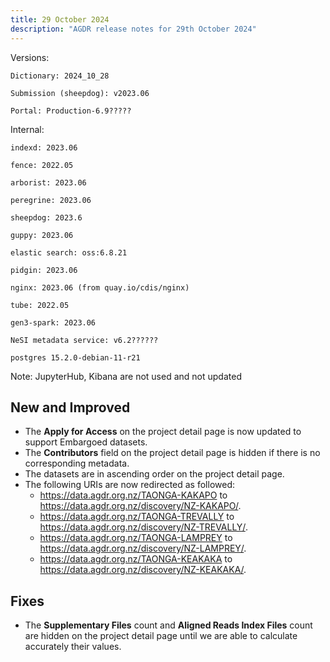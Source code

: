 ```yaml
---
title: 29 October 2024
description: "AGDR release notes for 29th October 2024"
---
```


Versions:

`Dictionary: 2024_10_28`

`Submission (sheepdog): v2023.06`

`Portal: Production-6.9?????`

Internal:

`indexd: 2023.06`

`fence: 2022.05`

`arborist: 2023.06`

`peregrine: 2023.06`

`sheepdog: 2023.6`

`guppy: 2023.06`

`elastic search: oss:6.8.21`

`pidgin: 2023.06`

`nginx: 2023.06 (from quay.io/cdis/nginx)`

`tube: 2022.05`

`gen3-spark: 2023.06`

`NeSI metadata service: v6.2??????`

`postgres 15.2.0-debian-11-r21`

Note: JupyterHub, Kibana are not used and not updated

## New and Improved

- The **Apply for Access** on the project detail page is now updated to support Embargoed datasets.  
- The **Contributors** field on the project detail page is hidden if there is no corresponding metadata.  
- The datasets are in ascending order on the project detail page.  
- The following URIs are now redirected as followed:  
    - https://data.agdr.org.nz/TAONGA-KAKAPO to https://data.agdr.org.nz/discovery/NZ-KAKAPO/. 
    - https://data.agdr.org.nz/TAONGA-TREVALLY to https://data.agdr.org.nz/discovery/NZ-TREVALLY/. 
    - https://data.agdr.org.nz/TAONGA-LAMPREY to https://data.agdr.org.nz/discovery/NZ-LAMPREY/. 
    - https://data.agdr.org.nz/TAONGA-KEAKAKA to https://data.agdr.org.nz/discovery/NZ-KEAKAKA/.   

## Fixes

- The **Supplementary Files** count and **Aligned Reads Index Files** count are hidden on the project detail page until we are able to calculate accurately their values.  
